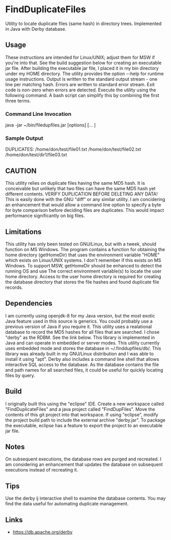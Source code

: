 # FindDuplicateFiles
Utility to locate duplicate files (same hash) in directory trees.
Implemented in Java with Derby database.

## Usage
These instructions are intended for Linux/UNIX; adjust them for MSW if you're into that.
See the build suggestion below for creating an executable jar file. After building the executable jar file, I placed it in
my bin directory under my HOME directory.
The utility provides the option --help for runtime usage instructions.
Output is written to the standard output stream - one line per matching hash. Errors are written to standard error stream.
Exit code is non-zero when errors are detected.
Execute the utility using the following command. A bash script can simplify this by combining the first three terms.
### Command Line Invocation
java -jar ~/bin/filedupfiles.jar [options] <dir1> [... <dirN>]

### Sample Output
DUPLICATES: /home/don/test/file01.txt /home/don/test/file02.txt /home/don/test/dir1/file03.txt

## CAUTION
This utility relies on duplicate files having the same MD5 hash.
It is conceivable but unlikely that two files can have the same MD5 hash yet different contents.
VERIFY DUPLICATION BEFORE DELETING ANY DATA!
This is easily done with the GNU "diff" or any similar utility.
I am concidering an enhancement that would allow a command line option to specify a byte for byte comparison before deciding
files are duplicates. This would impact performance significantly on big files.

## Limitations
This utility has only been tested on GNU/Linux, but with a tweek, should function on MS Windows. The program contains a function
for obtaining the home directory (getHomeDir) that uses the environment variable "HOME" which exists on Linux/UNIX systems.
I don't remember if this exists on MS Windows. To support MSW, getHomeDir should be enhanced to detect the running OS and use
The correct environment variable(s) to locate the user home directory. Access to the user home directory is required for creating
the database directory that stores the file hashes and found duplicate file records.

## Dependencies
I am currently using openjdk-8 for my Java version, but the most exotic Java feature used in this source is generics.
You could probably use a previous version of Java if you require it.
This utility uses a realational database to record the MD5 hashes for all files that are searched.
I chose "derby" as the RDBM. See the link below. This library is implemented in Java and can operate in embedded or server modes.
This utility currently uses embedded mode and stores the database in ~/.finddupfiles/db/.
This library was already built in my GNU/Linux distribution and I was able to install it using "apt".
Derby also includes a command line shell that allows interactive SQL access to the database.
As the database contains the file and path names for all searched files, it could be useful for quickly locating files
by query.

## Build
I originally built this using the "eclipse" IDE. Create a new workspace called "FindDuplicateFiles" and
a java project called "FindDupFiles". Move the contents of this git project into that workspace.
If using "eclipse", modify the project build path to include the external archive "derby.jar".
To package the executable, eclipse has a feature to export the project to an executable jar file.

## Notes
On subsequent executions, the database rows are purged and recreated.
I am considering an enhancement that updates the database on subsequent executions instead of recreating it.

## Tips
Use the derby ij interactive shell to examine the database contents. You may find the data useful for automating duplicate management.

## Links
* https://db.apache.org/derby
